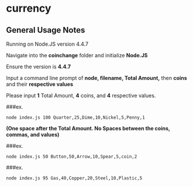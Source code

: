 # currency

General Usage Notes
--------------------

Running on Node.JS version 4.4.7

Navigate into the **coinchange** folder and initialize **Node.JS**

Ensure the version is **4.4.7**

Input a command line prompt of **node, filename, Total Amount,** then **coins** and their **respective values**

Please input **1** Total Amount, **4** coins, and **4** respective values.

###ex.
```
node index.js 100 Quarter,25,Dime,10,Nickel,5,Penny,1
```
**(One space after the Total Amount. No Spaces between the coins, commas, and values)**

###ex.
```
node index.js 50 Button,50,Arrow,10,Spear,5,coin,2
```
###ex.
```
node index.js 95 Gas,40,Copper,20,Steel,10,Plastic,5
```
